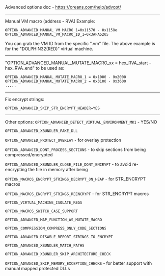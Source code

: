 Advanced options doc - https://oreans.com/help/advopt/

------------------------------------------------------------------------------------------------------------------------

Manual VM macro (address - RVA)
Example:
```
OPTION_ADVANCED_MANUAL_VM_MACRO_1=0x11570 - 0x1158e
OPTION_ADVANCED_MANUAL_VM_MACRO_ID_1=0x3AFA5205
```
You can grab the VM ID from the specific ".vm" file. The above example is for the "DOLPHIN32(RED)" virtual machine.

------------------------------------------------------------------------------------------------------------------------

"OPTION_ADVANCED_MANUAL_MUTATE_MACRO_xx = hex_RVA_start - hex_RVA_end" to be used as:
```
OPTION_ADVANCED_MANUAL_MUTATE_MACRO_1 = 0x1000 - 0x2000
OPTION_ADVANCED_MANUAL_MUTATE_MACRO_2 = 0x3100 - 0x3600
.....
```

------------------------------------------------------------------------------------------------------------------------

Fix encrypt strings:
```
OPTION_ADVANCED_SKIP_STR_ENCRYPT_HEADER=YES
```

------------------------------------------------------------------------------------------------------------------------

Other options:
`OPTION_ADVANCED_DETECT_VIRTUAL_ENVIRONMENT_MK1` - YES/NO

`OPTION_ADVANCED_XBUNDLER_FAKE_DLL`

`OPTION_ADVANCED_PROTECT_OVERLAY` - for overlay protection

`OPTION_ADVANCED_DONT_PROCESS_SECTIONS` - to skip sections from being compressed/encrypted

`OPTION_ADVANCED_XBUNDLER_CLOSE_FILE_DONT_ENCRYPT` - to avoid re-encrypting the file in memory after being

`OPTION_MACROS_ENCRYPT_STRINGS_DECRYPT_ON_HEAP` - for STR_ENCRYPT macros

`OPTION_MACROS_ENCRYPT_STRINGS_REENCRYPT` - for STR_ENCRYPT macros

`OPTION_VIRTUAL_MACHINE_ISOLATE_REGS`

`OPTION_MACROS_SWITCH_CASE_SUPPORT`

`OPTION_ADVANCED_MAP_FUNCTION_AS_MUTATE_MACRO`

`OPTION_COMPRESSION_COMPRESS_ONLY_CODE_SECTIONS`

`OPTION_ADVANCED_DISABLE_REPORT_STRINGS_TO_ENCRYPT`

`OPTION_ADVANCED_XBUNDLER_MATCH_PATHS`

`OPTION_ADVANCED_XBUNDLER_SKIP_ARCHITECTURE_CHECK`

`OPTION_ADVANCED_SKIP_MEMORY_EXCEPTION_CHECKS` - for better support with manual mapped protected DLLs

